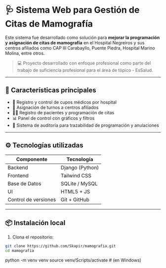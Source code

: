 # 🩺 Sistema Web para Gestión de Citas de Mamografía

Este sistema fue desarrollado como solución para **mejorar la programación y asignación de citas de mamografía** en el Hospital Negreiros y sus centros afiliados como CAP III Carabayllo, Puente Piedra, Hospital Marino Molina, entre otros.

> 💻 Proyecto desarrollado con enfoque profesional como parte del trabajo de suficiencia profesional para el área de tópico - EsSalud.

---

## 📌 Características principales

- 📅 Registro y control de cupos médicos por hospital
- 🏥 Asignación de turnos a centros afiliados
- 👩‍⚕️ Registro de pacientes y programación de citas
- 📊 Panel de control con gráficos y filtros
- 📂 Sistema de auditoría para trazabilidad de programación y anulaciones

---

## ⚙️ Tecnologías utilizadas

| Componente           | Tecnología      |
| -------------------- | --------------- |
| Backend              | Django (Python) |
| Frontend             | Tailwind CSS    |
| Base de Datos        | SQLite / MySQL  |
| UI                   | HTML5 + JS      |
| Control de versiones | Git + GitHub    |

---

## 📦 Instalación local

1. Clona el repositorio:

```bash
git clone https://github.com/Skapir/mamografia.git
cd mamografia
```

python -m venv venv
source venv/Scripts/activate # (en Windows)
